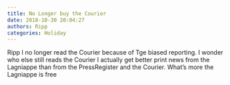 ```yaml
---
title: No Longer buy the Courier
date: 2018-10-30 20:04:27
authors: Ripp
categories: Holiday
---
```


 Ripp I no longer read the Courier because of Tge biased reporting. 
I wonder who else still reads the Courier
I actually get better print news from the Lagniappe than from the PressRegister and the Courier.   What’s more the Lagniappe is free
